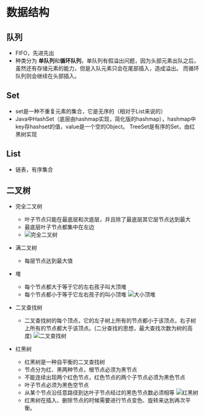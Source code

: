 # 数据结构
## 队列
* FIFO，先进先出
* 种类分为 **单队列**和**循环队列**，单队列有假溢出问题，因为头部元素出队之后，虽然还有存储元素的能力，但是入队元素只会在尾部插入，造成溢出。 而循环队列则会继续在头部插入。
## Set
* set是一种不重复元素的集合，它是无序的（相对于List来说的）
* Java中HashSet（底层由hashmap实现，简化版的hashmap），hashmap中key存hashset的值，value是一个空的Object。 TreeSet是有序的Set，由红黑树实现
## List
* 链表，有序集合
## 二叉树
* 完全二叉树

    * 叶子节点只能在最底层和次底层，并且除了最底层其它层节点达到最大
    * 最底层叶子节点都集中在左边
    * ![完全二叉树](https://gss3.bdstatic.com/-Po3dSag_xI4khGkpoWK1HF6hhy/baike/c0%3Dbaike92%2C5%2C5%2C92%2C30/sign=b5718c5e3687e950561afb3e71513826/f9dcd100baa1cd1171faf1bdb512c8fcc2ce2dda.jpg)
* 满二叉树
    * 每层节点达到最大值
* 堆
    * 每个节点都大于等于它的左右孩子叫大顶堆
    * 每个节点都小于等于它左右孩子的叫小顶堆
    ![大小顶堆](https://img-blog.csdn.net/20160711013711293)
* 二叉查找树
   * 二叉查找树的每个顶点，它的左子树上所有的节点都小于该顶点，右子树上所有的节点都大于该顶点。(二分查找的思想，最大查找次数为树的高度)
   ![二叉查找树](https://user-gold-cdn.xitu.io/2017/12/6/1602b600eb27d6ef?imageView2/0/w/1280/h/960/format/webp/ignore-error/1)
* 红黑树
    * 红黑树是一种自平衡的二叉查找树
    * 节点分为红、黑两种节点，根节点必须为黑节点
    * 不能连续出现两个红色节点，红色节点的两个子节点必须为黑色节点
    * 叶子节点必须为黑色空节点
    * 从某个节点沿任意路径到达叶子节点经过的黑色节点数必须相等
    ![红黑树](https://user-gold-cdn.xitu.io/2017/12/6/1602b6016e143cf3?imageView2/0/w/1280/h/960/format/webp/ignore-error/1)
    * 红黑树在插入、删除节点的时候需要进行节点变色、旋转来达到再次平衡。

